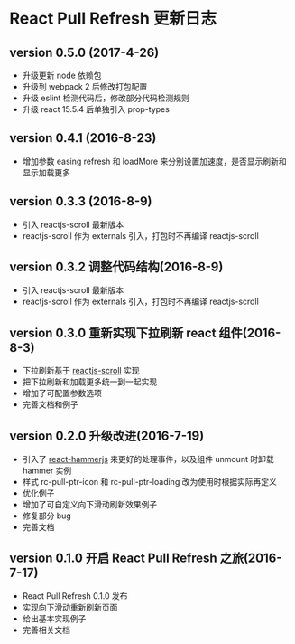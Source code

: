 # React Pull Refresh 更新日志

## version 0.5.0  (2017-4-26)

* 升级更新 node 依赖包
* 升级到 webpack 2 后修改打包配置
* 升级 eslint 检测代码后，修改部分代码检测规则
* 升级 react 15.5.4 后单独引入 prop-types 

## version 0.4.1  (2016-8-23)

* 增加参数 easing refresh 和 loadMore 来分别设置加速度，是否显示刷新和显示加载更多

## version 0.3.3  (2016-8-9)

* 引入 reactjs-scroll 最新版本
* reactjs-scroll 作为 externals 引入，打包时不再编译 reactjs-scroll

## version 0.3.2  调整代码结构(2016-8-9)

* 引入 reactjs-scroll 最新版本
* reactjs-scroll 作为 externals 引入，打包时不再编译 reactjs-scroll

## version 0.3.0  重新实现下拉刷新 react 组件(2016-8-3)

* 下拉刷新基于 [reactjs-scroll](https://github.com/reactjs-ui/reactjs-scroll) 实现
* 把下拉刷新和加载更多统一到一起实现
* 增加了可配置参数选项
* 完善文档和例子

## version 0.2.0  升级改进(2016-7-19)

* 引入了 [react-hammerjs](https://github.com/JedWatson/react-hammerjs) 来更好的处理事件，以及组件 unmount 时卸载 hammer 实例
* 样式 rc-pull-ptr-icon 和 rc-pull-ptr-loading 改为使用时根据实际再定义
* 优化例子
* 增加了可自定义向下滑动刷新效果例子
* 修复部分 bug
* 完善文档

## version 0.1.0  开启 React Pull Refresh 之旅(2016-7-17)

* React Pull Refresh 0.1.0 发布
* 实现向下滑动重新刷新页面
* 给出基本实现例子
* 完善相关文档

